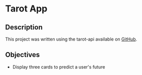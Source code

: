 # Tarot App

## Description

This project was written using the 
tarot-api available on [GitHub](https://github.com/ekelen/tarot-api).

## Objectives
* Display three cards to predict a user's future